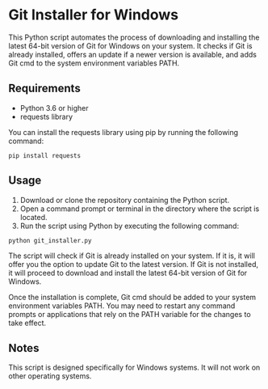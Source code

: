 # Git Installer for Windows

This Python script automates the process of downloading and installing the latest 64-bit version of Git for Windows on your system. It checks if Git is already installed, offers an update if a newer version is available, and adds Git cmd to the system environment variables PATH.

## Requirements

- Python 3.6 or higher
- requests library

You can install the requests library using pip by running the following command:
```
pip install requests
```
## Usage

1. Download or clone the repository containing the Python script.
2. Open a command prompt or terminal in the directory where the script is located.
3. Run the script using Python by executing the following command:
```
python git_installer.py
```
The script will check if Git is already installed on your system. If it is, it will offer you the option to update Git to the latest version. If Git is not installed, it will proceed to download and install the latest 64-bit version of Git for Windows.

Once the installation is complete, Git cmd should be added to your system environment variables PATH. You may need to restart any command prompts or applications that rely on the PATH variable for the changes to take effect.

## Notes

This script is designed specifically for Windows systems. It will not work on other operating systems.
